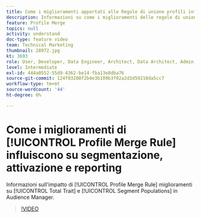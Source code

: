 ```yaml
---
title: Come i miglioramenti apportati alle Regole di unione profili influiscono su segmentazione, attivazione e reporting
description: Informazioni su come i miglioramenti delle regole di unione profili influiranno sulle popolazioni di caratteristiche e segmenti totali nell’interfaccia utente di Audience Manager
feature: Profile Merge
topics: null
activity: understand
doc-type: feature video
team: Technical Marketing
thumbnail: 28972.jpg
kt: 3693
role: User, Developer, Data Engineer, Architect, Data Architect, Admin, Leader
level: Intermediate
exl-id: 444a0552-55d9-4362-be14-fba13e8dba76
source-git-commit: 124f03208f2b4e3b109b3f02a2d3d59210da5cc7
workflow-type: tm+mt
source-wordcount: '44'
ht-degree: 0%

---
```


# Come i miglioramenti di [!UICONTROL Profile Merge Rule] influiscono su segmentazione, attivazione e reporting

Informazioni sull&#39;impatto di [!UICONTROL Profile Merge Rule] miglioramenti su [!UICONTROL Total Trait] e [!UICONTROL Segment Populations] in Audience Manager.

>[!VIDEO](https://video.tv.adobe.com/v/28972/?quality=12)
